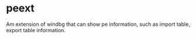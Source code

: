 # peext
Am extension of windbg that can show pe information, such as import table, export table information. 

